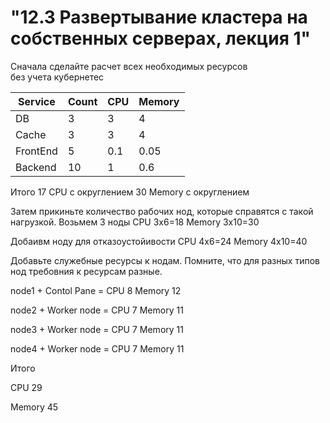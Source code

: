 # "12.3 Развертывание кластера на собственных серверах, лекция 1"

Сначала сделайте расчет всех необходимых ресурсов  
без учета кубернетес

|Service|Count|CPU|Memory|
|-|-|-|-|
|DB|3|3|4|
|Cache|3|3|4|
|FrontEnd|5|0.1|0.05|
|Backend|10|1|0.6|

Итого
17 CPU c округлением 
30 Memory с округлением

Затем прикиньте количество рабочих нод, которые справятся с такой нагрузкой.
Возьмем 3 ноды
CPU 3х6=18
Memory 3x10=30

Добаивм ноду для отказоустойивости
CPU 4х6=24
Memory 4x10=40

Добавьте служебные ресурсы к нодам. Помните, что для разных типов нод требовния к ресурсам разные.

node1 + Contol Pane = CPU 8 Memory 12

node2 + Worker node = CPU 7 Memory 11

node3 + Worker node = CPU 7 Memory 11

node4 + Worker node = CPU 7 Memory 11

Итого

CPU 29

Memory 45